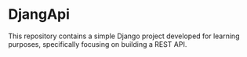 # DjangApi
This repository contains a simple Django project developed for learning purposes, specifically focusing on building a REST API.
